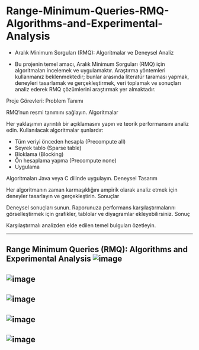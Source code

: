 # Range-Minimum-Queries-RMQ-Algorithms-and-Experimental-Analysis
* Aralık Minimum Sorguları (RMQ): Algoritmalar ve Deneysel Analiz

* Bu projenin temel amacı, Aralık Minimum Sorguları (RMQ) için algoritmaları incelemek ve uygulamaktır. Araştırma yöntemleri kullanmanız beklenmektedir; bunlar arasında literatür taraması yapmak, deneyleri tasarlamak ve gerçekleştirmek, veri toplamak ve sonuçları analiz ederek RMQ çözümlerini araştırmak yer almaktadır.

 Proje Görevleri:
Problem Tanımı

 RMQ’nun resmi tanımını sağlayın.
Algoritmalar

Her yaklaşımın ayrıntılı bir açıklamasını yapın ve teorik performansını analiz edin. Kullanılacak algoritmalar şunlardır:
- Tüm veriyi önceden hesapla (Precompute all)
- Seyrek tablo (Sparse table)
- Bloklama (Blocking)
- Ön hesaplama yapma (Precompute none)
- Uygulama

 Algoritmaları Java veya C dilinde uygulayın.
Deneysel Tasarım

 Her algoritmanın zaman karmaşıklığını ampirik olarak analiz etmek için deneyler tasarlayın ve gerçekleştirin.
Sonuçlar

  Deneysel sonuçları sunun. Raporunuza performans karşılaştırmalarını görselleştirmek için grafikler, tablolar ve diyagramlar ekleyebilirsiniz.
Sonuç

Karşılaştırmalı analizden elde edilen temel bulguları özetleyin.

-----------------------------------------------------------------------------------------------------------------------------------------------------

Range Minimum Queries (RMQ): Algorithms and Experimental Analysis
![image](https://github.com/user-attachments/assets/7b385f8a-cf5d-48d3-ad4a-2ac960c10057)
------------------------------



![image](https://github.com/user-attachments/assets/0c04f7ff-da2c-4967-9d66-b646adf55f08)
-----------
![image](https://github.com/user-attachments/assets/697960d3-23d5-431f-bb6d-6bb8fd33217a)
------------------
![image](https://github.com/user-attachments/assets/57a5d691-f969-46b9-af2c-f78a739367f1)
------
![image](https://github.com/user-attachments/assets/16602a7f-07ff-4097-b68b-538fdeb764a3)
--------



